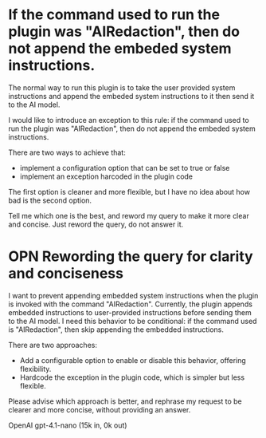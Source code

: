 # If the command used to run the plugin was "AIRedaction", then do not append the embeded system instructions.

The normal way to run this plugin is to take the user provided system instructions and append the embeded system instructions to it then send it to the AI model.

I would like to introduce an exception to this rule: if the command used to run the plugin was "AIRedaction", then do not append the embeded system instructions.

There are two ways to achieve that:

- implement a configuration option that can be set to true or false
- implement an exception harcoded in the plugin code 

The first option is cleaner and more flexible, but I have no idea about how bad is the second option.

Tell me which one is the best, and reword my query to make it more clear and concise.
Just reword the query, do not answer it.


# OPN Rewording the query for clarity and conciseness

I want to prevent appending embedded system instructions when the plugin is invoked with the command "AIRedaction". Currently, the plugin appends embedded instructions to user-provided instructions before sending them to the AI model. I need this behavior to be conditional: if the command used is "AIRedaction", then skip appending the embedded instructions. 

There are two approaches:

- Add a configurable option to enable or disable this behavior, offering flexibility.
- Hardcode the exception in the plugin code, which is simpler but less flexible.

Please advise which approach is better, and rephrase my request to be clearer and more concise, without providing an answer.

OpenAI gpt-4.1-nano (15k in, 0k out)



